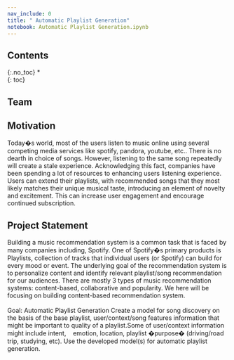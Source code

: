 ```yaml
---
nav_include: 0
title: " Automatic Playlist Generation"
notebook: Automatic Playlist Generation.ipynb
---
```


## Contents
{:.no_toc}
*  
{: toc}


## Team

## Motivation

Today�s world, most of the users listen to music online using several competing media services  like spotify, pandora, youtube, etc.. There is no dearth in choice of songs. However, listening to the same song repeatedly will create a stale experience. Acknowledging this fact, companies have been spending a lot of resources to enhancing users listening experience.  Users can extend their playlists, with recommended songs that they most likely matches their unique musical taste, introducing an element of novelty and excitement. This can increase user engagement and encourage continued subscription.

## Project Statement

Building a music recommendation system is a common task that is faced by many companies including, Spotify. One of Spotify�s primary products is Playlists, collection of tracks that individual users (or Spotify) can build for every mood or event. The underlying goal of the recommendation system is to personalize content and identify relevant playlist/song recommendation for our audiences. 
There are mostly 3 types of music recommendation systems: content-based, collaborative and popularity. We here will be focusing on building content-based recommendation system.
<br><br>
Goal:   Automatic Playlist Generation
Create a model for song discovery on the basis of the base    playlist, user/context/song features information that might be important to quality of a playlist.Some of user/context information might include intent, &nbsp;&nbsp;&nbsp;emotion, location, playlist �purpose� (driving/road trip, studying, etc). Use the developed model(s) for automatic playlist generation.

